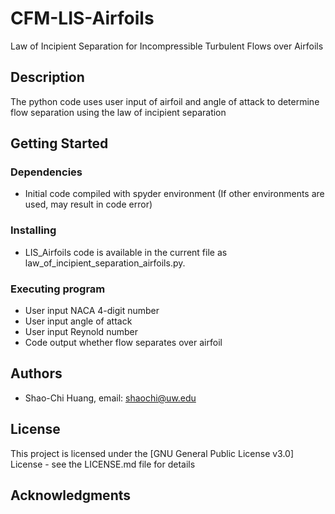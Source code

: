# CFM-LIS-Airfoils
Law of Incipient Separation for Incompressible Turbulent Flows over Airfoils
## Description
The python code uses user input of airfoil and angle of attack to determine flow separation using the law of incipient separation 
## Getting Started
### Dependencies
* Initial code compiled with spyder environment (If other environments are used, may result in code error)
### Installing

* LIS_Airfoils code is available in the current file as law_of_incipient_separation_airfoils.py.

### Executing program

* User input NACA 4-digit number
* User input angle of attack
* User input Reynold number
* Code output whether flow separates over airfoil


## Authors

* Shao-Chi Huang, email: shaochi@uw.edu


## License

This project is licensed under the [GNU General Public License v3.0] License - see the LICENSE.md file for details

## Acknowledgments
